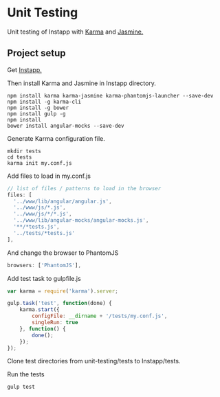# Unit Testing
Unit testing of Instapp with [Karma](https://karma-runner.github.io/1.0/index.html) and [Jasmine.](http://jasmine.github.io/)

## Project setup

Get [Instapp.](https://github.com/IoTitude/Instapp)

Then install Karma and Jasmine in Instapp directory.
```shell
npm install karma karma-jasmine karma-phantomjs-launcher --save-dev
npm install -g karma-cli
npm install -g bower
npm install gulp -g
npm install 
bower install angular-mocks --save-dev
```
Generate Karma configuration file.
```shell
mkdir tests
cd tests
karma init my.conf.js
```

Add files to load in my.conf.js
```javascript
// list of files / patterns to load in the browser
files: [
  '../www/lib/angular/angular.js',
  '../www/js/*.js',
  '../www/js/*/*.js',
  '../www/lib/angular-mocks/angular-mocks.js',
  '**/*tests.js',
  '../tests/*tests.js'
],
```
And change the browser to PhantomJS
```javascript
browsers: ['PhantomJS'],
```

Add test task to gulpfile.js
```javascript
var karma = require('karma').server;

gulp.task('test', function(done) {
    karma.start({
        configFile: __dirname + '/tests/my.conf.js',
        singleRun: true
    }, function() {
        done();
    });
});
```
Clone test directories from unit-testing/tests to Instapp/tests.

Run the tests

```shell
gulp test
```

